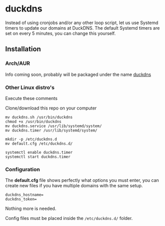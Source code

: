 # duckdns
Instead of using cronjobs and/or any other loop script, let us use Systemd
timers to update our domains at DuckDNS. The default Systemd timers are set on
every 5 minutes, you can change this yourself.

## Installation

### Arch/AUR
Info coming soon, probably will be packaged under the name
[duckdns](https://aur.archlinux.org/packages/?O=0&K=duckdns)

### Other Linux distro's

Execute these comments

Clone/download this repo on your computer

	mv duckdns.sh /usr/bin/duckdns
	chmod +x /usr/bin/duckdns
	mv duckdns.service /usr/lib/systemd/system/
	mv duckdns.timer /usr/lib/systemd/system/

	mkdir -p /etc/duckdns.d
	mv default.cfg /etc/duckdns.d/

	systemctl enable duckdns.timer
	systemctl start duckdns.timer


### Configuration

The **default.cfg** file shows perfectly what options you must enter, you can
create new files if you have multiple domains with the same setup.

	duckdns_hostname=
	duckdns_token=

Nothing more is needed.

Config files must be placed inside the `/etc/duckdns.d/` folder.


